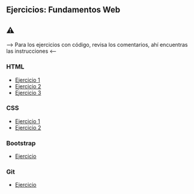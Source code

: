 ## Ejercicios: Fundamentos Web


## ⚠️
--> 
Para los ejercicios con código, revisa los comentarios, ahí encuentras las instrucciones <--

### HTML
* [Ejercicio 1](fundamentos-web/html/ejercicio-1.html)
* [Ejercicio 2](fundamentos-web/html/ejercicio-2.html)
* [Ejercicio 3](fundamentos-web/html/ejercicio-3.html)

### CSS
* [Ejercicio 1](fundamentos-web/css/ejercicio-1/README.md)
* [Ejercicio 2](fundamentos-web/css/ejercicio-2/README.md)

### Bootstrap
* [Ejercicio](fundamentos-web/bootstrap/README.md)

### Git
* [Ejercicio](fundamentos-web/git/README.md)




